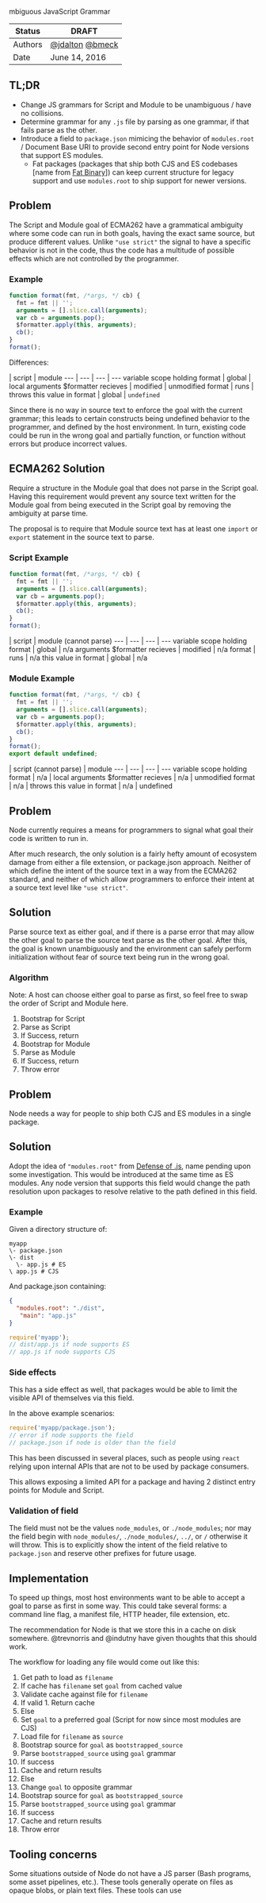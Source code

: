 mbiguous JavaScript Grammar

| Status | DRAFT |
| --- | --- |
| Authors | [@jdalton](https://github.com/jdalton)  [@bmeck](https://github.com/bmeck) |
| Date | June 14, 2016 |

## TL;DR

* Change JS grammars for Script and Module to be unambiguous / have no 
collisions.
* Determine grammar for any `.js` file by parsing as one grammar, if that fails 
parse as the other.
* Introduce a field to `package.json` mimicing the behavior of `modules.root` / 
Document Base URI to provide second entry point for Node versions that support 
ES modules.
  * Fat packages (packages that ship both CJS and ES codebases [name from [Fat 
Binary](https://en.wikipedia.org/wiki/Fat_binary)]) can keep current structure 
for legacy support and use `modules.root` to ship support for newer versions.

## Problem

The Script and Module goal of ECMA262 have a grammatical ambiguity where some 
code can run in both goals, having the exact same source, but produce different 
values. Unlike `"use strict"` the signal to have a specific behavior is not in 
the code, thus the code has a multitude of possible effects which are not 
controlled by the programmer.

### Example

```js
function format(fmt, /*args, */ cb) {
  fmt = fmt || '';
  arguments = [].slice.call(arguments);
  var cb = arguments.pop();
  $formatter.apply(this, arguments);
  cb();
}
format();
```

Differences:

 | script | module
--- | --- | --- | ---
variable scope holding format | global | local
arguments $formatter recieves | modified | unmodified
format | runs | throws
this value in format | global | `undefined`

Since there is no way in source text to enforce the goal with the current 
grammar; this leads to certain constructs being undefined behavior to the 
programmer, and defined by the host environment. In turn, existing code could 
be run in the wrong goal and partially function, or function without errors but 
produce incorrect values.


## ECMA262 Solution

Require a structure in the Module goal that does not parse in the Script goal. 
Having this requirement would prevent any source text written for the Module 
goal from being executed in the Script goal by removing the ambiguity at parse 
time.

The proposal is to require that Module source text has at least one `import` or 
`export` statement in the source text to parse.

### Script Example

```js
function format(fmt, /*args, */ cb) {
  fmt = fmt || '';
  arguments = [].slice.call(arguments);
  var cb = arguments.pop();
  $formatter.apply(this, arguments);
  cb();
}
format();
```

 | script | module (cannot parse)
--- | --- | --- | ---
variable scope holding format | global | n/a
arguments $formatter recieves | modified | n/a
format | runs | n/a
this value in format | global | n/a

### Module Example

```js
function format(fmt, /*args, */ cb) {
  fmt = fmt || '';
  arguments = [].slice.call(arguments);
  var cb = arguments.pop();
  $formatter.apply(this, arguments);
  cb();
}
format();
export default undefined;
```

 | script (cannot parse) | module
--- | --- | --- | ---
variable scope holding format | n/a | local
arguments $formatter recieves | n/a | unmodified
format | n/a | throws
this value in format | n/a | undefined

## Problem

Node currently requires a means for programmers to signal what goal their code 
is written to run in.

After much research, the only solution is a fairly hefty amount of ecosystem 
damage from either a file extension, or package.json approach. Neither of which 
define the intent of the source text in a way from the ECMA262 standard, and 
neither of which allow programmers to enforce their intent at a source text 
level like `"use strict"`.

## Solution

Parse source text as either goal, and if there is a parse error that may allow 
the other goal to parse the source text parse as the other goal. After this, 
the goal is known unambiguously and the environment can safely perform 
initialization without fear of source text being run in the wrong goal.

### Algorithm

Note: A host can choose either goal to parse as first, so feel free to swap the 
order of Script and Module here.

1. Bootstrap for Script
2. Parse as Script
3. If Success, return
4. Bootstrap for Module
5. Parse as Module
6. If Success, return
7. Throw error

## Problem

Node needs a way for people to ship both CJS and ES modules in a single package.

## Solution

Adopt the idea of `"modules.root"` from [Defense of 
.js](https://github.com/dherman/defense-of-dot-js), name pending upon some 
investigation. This would be introduced at the same time as ES modules. Any 
node version that supports this field would change the path resolution upon 
packages to resolve relative to the path defined in this field.

### Example

Given a directory structure of:

```
myapp
\- package.json
\- dist
  \- app.js # ES
\ app.js # CJS
```

And package.json containing:

```json
{
  "modules.root": "./dist",
   "main": "app.js"
}
```

```js
require('myapp');
// dist/app.js if node supports ES
// app.js if node supports CJS
```

### Side effects

This has a side effect as well, that packages would be able to limit the 
visible API of themselves via this field.

In the above example scenarios:

```js
require('myapp/package.json');
// error if node supports the field
// package.json if node is older than the field
```

This has been discussed in several  places, such as people using `react` 
relying upon internal APIs that are not to be used by package consumers.

This allows exposing a limited API for a package and having 2 distinct entry 
points for Module and Script.

### Validation of field

The field must not be the values `node_modules`, or `./node_modules`; nor may 
the field begin with `node_modules/`, `./node_modules/`, `../`, or `/` 
otherwise it will throw. This is to explicitly show the intent of the field 
relative to `package.json` and reserve other prefixes for future usage.

## Implementation

To speed up things, most host environments want to be able to accept a goal to 
parse as first in some way. This could take several forms: a command line flag, 
a manifest file, HTTP header, file extension, etc.

The recommendation for Node is that we store this in a cache on disk somewhere. 
@trevnorris and @indutny have given thoughts that this should work.

The workflow for loading any file would come out like this:

1. Get path to load as `filename`
2. If cache has `filename` set `goal` from cached value
  1. Validate cache against file for `filename`
  2. If valid
    1. Return cache
3. Else
  1. Set `goal` to a preferred goal (Script for now since most modules are CJS)
4. Load file for `filename` as `source`
5. Bootstrap source for `goal` as `bootstrapped_source`
5. Parse `bootstrapped_source` using `goal` grammar
6. If success
  1. Cache and return results
7. Else
  1. Change `goal` to opposite grammar
8. Bootstrap source for `goal` as `bootstrapped_source`
9. Parse `bootstrapped_source` using `goal` grammar
10. If success
  1. Cache and return results
11. Throw error

## Tooling concerns

Some situations outside of Node do not have a JS parser (Bash programs, some 
asset pipelines, etc.). These tools generally operate on files as opaque blobs, 
or plain text files. These tools can use

